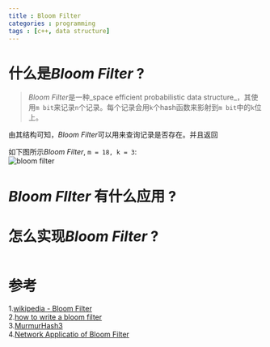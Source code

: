 ```yaml
---
title : Bloom Filter
categories : programming
tags : [c++, data structure]
---
```


# 什么是*Bloom Filter* ?

> *Bloom Filter*是一种_space efficient probabilistic data structure_，其使用`m bit`来记录`n`个记录。每个记录会用`k`个hash函数来影射到`m bit`中的`k`位上。

由其结构可知，*Bloom Filter*可以用来查询记录是否存在。并且返回

如下图所示*Bloom Filter*, `m = 18, k = 3`:  
![bloom filter](https://upload.wikimedia.org/wikipedia/commons/thumb/a/ac/Bloom_filter.svg/640px-Bloom_filter.svg.png)

# *Bloom FIlter* 有什么应用 ?

# 怎么实现*Bloom Filter* ?

```cpp
```

# 参考

1.[wikipedia - Bloom Filter](https://en.wikipedia.org/wiki/Bloom_filter)  
2.[how to write a bloom filter](http://blog.michaelschmatz.com/2016/04/11/how-to-write-a-bloom-filter-cpp/)  
3.[MurmurHash3](https://github.com/aappleby/smhasher)  
4.[Network Applicatio of Bloom Filter](http://citeseer.ist.psu.edu/viewdoc/download;jsessionid=6CA79DD1A90B3EFD3D62ACE5523B99E7?doi=10.1.1.127.9672&rep=rep1&type=pdf)
